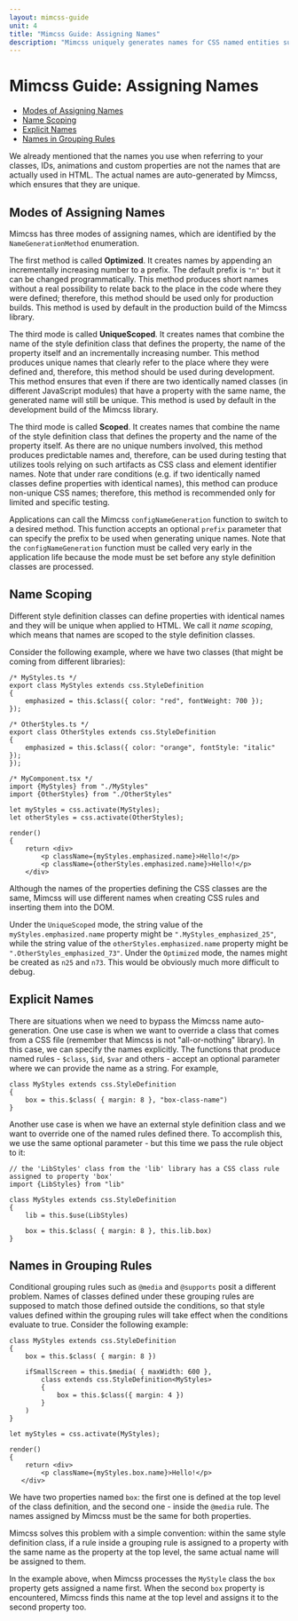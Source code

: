 ```yaml
---
layout: mimcss-guide
unit: 4
title: "Mimcss Guide: Assigning Names"
description: "Mimcss uniquely generates names for CSS named entities such as classes, element identifiers, custom variables, animations, counters, grid lines and grid areas."
---
```


# Mimcss Guide: Assigning Names

* [Modes of Assigning Names](#modes-of-assigning-names)
* [Name Scoping](#name-scoping)
* [Explicit Names](#explicit-names)
* [Names in Grouping Rules](#names-in-grouping-rules)

We already mentioned that the names you use when referring to your classes, IDs, animations and custom properties are not the names that are actually used in HTML. The actual names are auto-generated by Mimcss, which ensures that they are unique.

## Modes of Assigning Names
Mimcss has three modes of assigning names, which are identified by the `NameGenerationMethod` enumeration.

The first method is called **Optimized**. It creates names by appending an incrementally increasing number to a prefix. The default prefix is `"n"` but it can be changed programmatically. This method produces short names without a real possibility to relate back to the place in the code where they were defined; therefore, this method should be used only for production builds. This method is used by default in the production build of the Mimcss library.

The third mode is called **UniqueScoped**. It creates names that combine the name of the style definition class that defines the property, the name of the property itself and an incrementally increasing number. This method produces unique names that clearly refer to the place where they were defined and, therefore, this method should be used during development. This method ensures that even if there are two identically named classes (in different JavaScript modules) that have a property with the same name, the generated name will still be unique. This method is used by default in the development build of the Mimcss library.

The third mode is called **Scoped**. It creates names that combine the name of the style definition class that defines the property and the name of the property itself. As there are no unique numbers involved, this method produces predictable names and, therefore, can be used during testing that utilizes tools relying on such artifacts as CSS class and element identifier names. Note that under rare conditions (e.g. if two identically named classes define properties with identical names), this method can produce non-unique CSS names; therefore, this method is recommended only for limited and specific testing.

Applications can call the Mimcss `configNameGeneration` function to switch to a desired method. This function accepts an optional `prefix` parameter that can specify the prefix to be used when generating unique names. Note that the `configNameGeneration` function must be called very early in the application life because the mode must be set before any style definition classes are processed.

## Name Scoping
Different style definition classes can define properties with identical names and they will be unique when applied to HTML. We call it *name scoping*, which means that names are scoped to the style definition classes.

Consider the following example, where we have two classes (that might be coming from different libraries):

```tsx
/* MyStyles.ts */
export class MyStyles extends css.StyleDefinition
{
    emphasized = this.$class({ color: "red", fontWeight: 700 });
});

/* OtherStyles.ts */
export class OtherStyles extends css.StyleDefinition
{
    emphasized = this.$class({ color: "orange", fontStyle: "italic" });
});

/* MyComponent.tsx */
import {MyStyles} from "./MyStyles"
import {OtherStyles} from "./OtherStyles"

let myStyles = css.activate(MyStyles);
let otherStyles = css.activate(OtherStyles);

render()
{
    return <div>
        <p className={myStyles.emphasized.name}>Hello!</p>
        <p className={otherStyles.emphasized.name}>Hello!</p>
    </div>
```

Although the names of the properties defining the CSS classes are the same, Mimcss will use different names when creating CSS rules and inserting them into the DOM.

Under the `UniqueScoped` mode, the string value of the `myStyles.emphasized.name` property might be `".MyStyles_emphasized_25"`, while the string value of the `otherStyles.emphasized.name` property might be `".OtherStyles_emphasized_73"`. Under the `Optimized` mode, the names might be created as `n25` and `n73`. This would be obviously much more difficult to debug.

## Explicit Names
There are situations when we need to bypass the Mimcss name auto-generation. One use case is when we want to override a class that comes from a CSS file (remember that Mimcss is not "all-or-nothing" library). In this case, we can specify the names explicitly. The functions that produce named rules - `$class`, `$id`, `$var` and others - accept an optional parameter where we can provide the name as a string. For example,

```tsx
class MyStyles extends css.StyleDefinition
{
    box = this.$class( { margin: 8 }, "box-class-name")
}
```

Another use case is when we have an external style definition class and we want to override one of the named rules defined there. To accomplish this, we use the same optional parameter - but this time we pass the rule object to it:

```tsx
// the 'LibStyles' class from the 'lib' library has a CSS class rule assigned to property 'box'
import {LibStyles} from "lib"

class MyStyles extends css.StyleDefinition
{
    lib = this.$use(LibStyles)

    box = this.$class( { margin: 8 }, this.lib.box)
}
```

## Names in Grouping Rules
Conditional grouping rules such as `@media` and `@supports` posit a different problem. Names of classes defined under these grouping rules are supposed to match those defined outside the conditions, so that style values defined within the grouping rules will take effect when the conditions evaluate to true. Consider the following example:

```tsx
class MyStyles extends css.StyleDefinition
{
    box = this.$class( { margin: 8 })

    ifSmallScreen = this.$media( { maxWidth: 600 },
        class extends css.StyleDefinition<MyStyles>
        {
            box = this.$class({ margin: 4 })
        }
    )
}

let myStyles = css.activate(MyStyles);

render()
{
    return <div>
        <p className={myStyles.box.name}>Hello!</p>
   </div>
```

We have two properties named `box`: the first one is defined at the top level of the class definition, and the second one - inside the `@media` rule. The names assigned by Mimcss must be the same for both properties.

Mimcss solves this problem with a simple convention: within the same style definition class, if a rule inside a grouping rule is assigned to a property with the same name as the property at the top level, the same actual name will be assigned to them.

In the example above, when Mimcss processes the `MyStyle` class the `box` property gets assigned a name first. When the second `box` property is encountered, Mimcss finds this name at the top level and assigns it to the second property too.

